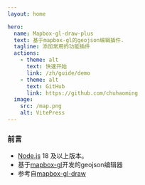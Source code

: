 ```yaml
---
layout: home

hero:
  name: Mapbox-gl-draw-plus
  text: 基于mapbox-gl的geojson编辑插件.
  tagline: 添加常用的功能插件
  actions:
    - theme: alt
      text: 快速开始
      link: /zh/guide/demo
    - theme: alt
      text: GitHub
      link: https://github.com/chuhaoming
  image:
    src: /map.png
    alt: VitePress
---
```


### 前言

- [Node.js](https://nodejs.org/) 18 及以上版本。
- 基于[mapbox-gl](https://www.mapbox.com/)开发的geojson编辑器
- 参考自[mapbox-gl-draw](https://github.com/mapbox/mapbox-gl-draw)

<style>
:root {
  --vp-home-hero-name-color: transparent;
  --vp-home-hero-name-background: -webkit-linear-gradient(120deg, #f82323 30%, #7a23f8);

  --vp-home-hero-image-background-image: linear-gradient(-45deg, #bd34ee 50%, #e46060 50%);
  --vp-home-hero-image-filter: blur(44px);
}

@media (min-width: 640px) {
  :root {
    --vp-home-hero-image-filter: blur(56px);
  }
}

@media (min-width: 960px) {
  :root {
    --vp-home-hero-image-filter: blur(68px);
  }
}
</style>
